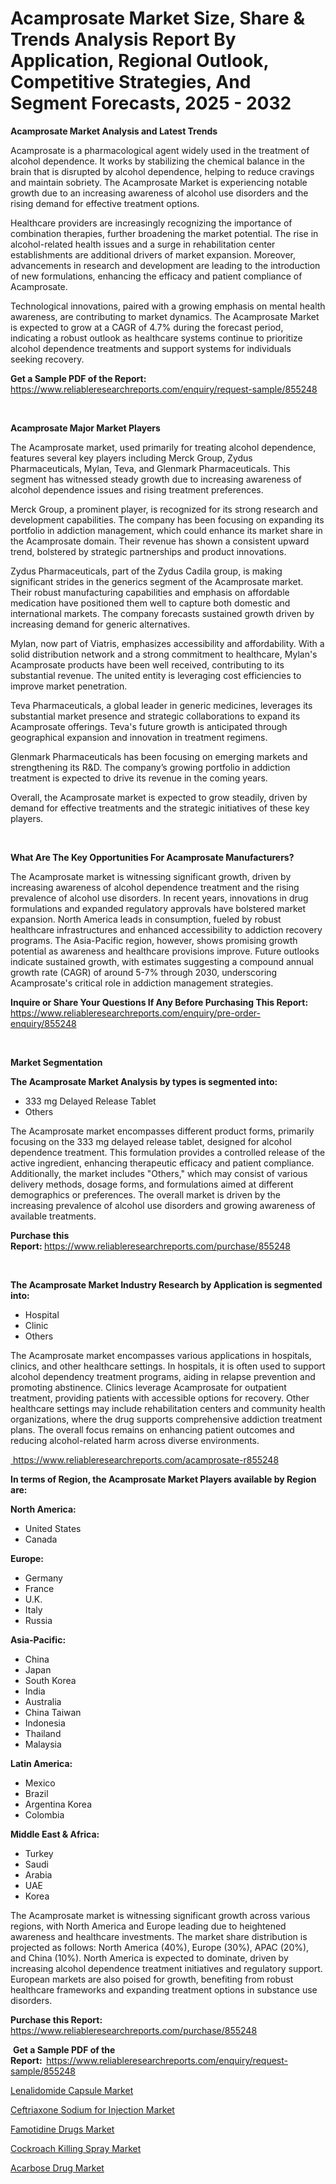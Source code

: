 <p><h1>Acamprosate Market Size, Share & Trends Analysis Report By Application, Regional Outlook, Competitive Strategies, And Segment Forecasts, 2025 - 2032</h1></p><p><strong>Acamprosate Market Analysis and Latest Trends</strong></p>
<p><p>Acamprosate is a pharmacological agent widely used in the treatment of alcohol dependence. It works by stabilizing the chemical balance in the brain that is disrupted by alcohol dependence, helping to reduce cravings and maintain sobriety. The Acamprosate Market is experiencing notable growth due to an increasing awareness of alcohol use disorders and the rising demand for effective treatment options. </p><p>Healthcare providers are increasingly recognizing the importance of combination therapies, further broadening the market potential. The rise in alcohol-related health issues and a surge in rehabilitation center establishments are additional drivers of market expansion. Moreover, advancements in research and development are leading to the introduction of new formulations, enhancing the efficacy and patient compliance of Acamprosate. </p><p>Technological innovations, paired with a growing emphasis on mental health awareness, are contributing to market dynamics. The Acamprosate Market is expected to grow at a CAGR of 4.7% during the forecast period, indicating a robust outlook as healthcare systems continue to prioritize alcohol dependence treatments and support systems for individuals seeking recovery.</p></p>
<p><strong>Get a Sample PDF of the Report:&nbsp;</strong> <a href="https://www.reliableresearchreports.com/enquiry/request-sample/855248?utm_campaign=34&utm_medium=2&utm_source=Github&utm_content=ia&utm_term=08032025&utm_id=acamprosate">https://www.reliableresearchreports.com/enquiry/request-sample/855248</a></p>
<p>&nbsp;</p>
<p><strong>Acamprosate Major Market Players</strong></p>
<p><p>The Acamprosate market, used primarily for treating alcohol dependence, features several key players including Merck Group, Zydus Pharmaceuticals, Mylan, Teva, and Glenmark Pharmaceuticals. This segment has witnessed steady growth due to increasing awareness of alcohol dependence issues and rising treatment preferences.</p><p>Merck Group, a prominent player, is recognized for its strong research and development capabilities. The company has been focusing on expanding its portfolio in addiction management, which could enhance its market share in the Acamprosate domain. Their revenue has shown a consistent upward trend, bolstered by strategic partnerships and product innovations.</p><p>Zydus Pharmaceuticals, part of the Zydus Cadila group, is making significant strides in the generics segment of the Acamprosate market. Their robust manufacturing capabilities and emphasis on affordable medication have positioned them well to capture both domestic and international markets. The company forecasts sustained growth driven by increasing demand for generic alternatives.</p><p>Mylan, now part of Viatris, emphasizes accessibility and affordability. With a solid distribution network and a strong commitment to healthcare, Mylan's Acamprosate products have been well received, contributing to its substantial revenue. The united entity is leveraging cost efficiencies to improve market penetration.</p><p>Teva Pharmaceuticals, a global leader in generic medicines, leverages its substantial market presence and strategic collaborations to expand its Acamprosate offerings. Teva's future growth is anticipated through geographical expansion and innovation in treatment regimens.</p><p>Glenmark Pharmaceuticals has been focusing on emerging markets and strengthening its R&D. The company’s growing portfolio in addiction treatment is expected to drive its revenue in the coming years.</p><p>Overall, the Acamprosate market is expected to grow steadily, driven by demand for effective treatments and the strategic initiatives of these key players.</p></p>
<p>&nbsp;</p>
<p><strong>What Are The Key Opportunities For Acamprosate Manufacturers?</strong></p>
<p><p>The Acamprosate market is witnessing significant growth, driven by increasing awareness of alcohol dependence treatment and the rising prevalence of alcohol use disorders. In recent years, innovations in drug formulations and expanded regulatory approvals have bolstered market expansion. North America leads in consumption, fueled by robust healthcare infrastructures and enhanced accessibility to addiction recovery programs. The Asia-Pacific region, however, shows promising growth potential as awareness and healthcare provisions improve. Future outlooks indicate sustained growth, with estimates suggesting a compound annual growth rate (CAGR) of around 5-7% through 2030, underscoring Acamprosate's critical role in addiction management strategies.</p></p>
<p><strong>Inquire or Share Your Questions If Any Before Purchasing This Report:</strong> <a href="https://www.reliableresearchreports.com/enquiry/pre-order-enquiry/855248?utm_campaign=34&utm_medium=2&utm_source=Github&utm_content=ia&utm_term=08032025&utm_id=acamprosate">https://www.reliableresearchreports.com/enquiry/pre-order-enquiry/855248</a></p>
<p>&nbsp;</p>
<p><strong>Market Segmentation</strong></p>
<p><strong>The Acamprosate Market Analysis by types is segmented into:</strong></p>
<p><ul><li>333 mg Delayed Release Tablet</li><li>Others</li></ul></p>
<p><p>The Acamprosate market encompasses different product forms, primarily focusing on the 333 mg delayed release tablet, designed for alcohol dependence treatment. This formulation provides a controlled release of the active ingredient, enhancing therapeutic efficacy and patient compliance. Additionally, the market includes "Others," which may consist of various delivery methods, dosage forms, and formulations aimed at different demographics or preferences. The overall market is driven by the increasing prevalence of alcohol use disorders and growing awareness of available treatments.</p></p>
<p><strong>Purchase this Report:&nbsp;</strong><a href="https://www.reliableresearchreports.com/purchase/855248?utm_campaign=34&utm_medium=2&utm_source=Github&utm_content=ia&utm_term=08032025&utm_id=acamprosate">https://www.reliableresearchreports.com/purchase/855248</a></p>
<p>&nbsp;</p>
<p><strong>The Acamprosate Market Industry Research by Application is segmented into:</strong></p>
<p><ul><li>Hospital</li><li>Clinic</li><li>Others</li></ul></p>
<p><p>The Acamprosate market encompasses various applications in hospitals, clinics, and other healthcare settings. In hospitals, it is often used to support alcohol dependency treatment programs, aiding in relapse prevention and promoting abstinence. Clinics leverage Acamprosate for outpatient treatment, providing patients with accessible options for recovery. Other healthcare settings may include rehabilitation centers and community health organizations, where the drug supports comprehensive addiction treatment plans. The overall focus remains on enhancing patient outcomes and reducing alcohol-related harm across diverse environments.</p></p>
<p><a href="https://www.reliableresearchreports.com/acamprosate-r855248?utm_campaign=34&utm_medium=2&utm_source=Github&utm_content=ia&utm_term=08032025&utm_id=acamprosate">&nbsp;https://www.reliableresearchreports.com/acamprosate-r855248</a></p>
<p><strong>In terms of Region, the Acamprosate Market Players available by Region are:</strong></p>
<p>
    <p> <strong> North America: </strong>
        <ul>
            <li>United States</li>
            <li>Canada</li>
        </ul>
        </p> 
    <p> <strong> Europe: </strong>
        <ul>
            <li>Germany</li>
            <li>France</li>
            <li>U.K.</li>
            <li>Italy</li>
            <li>Russia</li>
        </ul>
        </p> 
    <p> <strong> Asia-Pacific: </strong>
        <ul>
            <li>China</li>
            <li>Japan</li>
            <li>South Korea</li>
            <li>India</li>
            <li>Australia</li>
            <li>China Taiwan</li>
            <li>Indonesia</li>
            <li>Thailand</li>
            <li>Malaysia</li>
        </ul>
        </p> 
    <p> <strong> Latin America: </strong>
        <ul>
            <li>Mexico</li>
            <li>Brazil</li>
            <li>Argentina Korea</li>
            <li>Colombia</li>
        </ul>
        </p> 
    <p> <strong> Middle East & Africa: </strong>
        <ul>
            <li>Turkey</li>
            <li>Saudi</li>
            <li>Arabia</li>
            <li>UAE</li>
            <li>Korea</li>
        </ul>
    </p>
    </p>
<p><p>The Acamprosate market is witnessing significant growth across various regions, with North America and Europe leading due to heightened awareness and healthcare investments. The market share distribution is projected as follows: North America (40%), Europe (30%), APAC (20%), and China (10%). North America is expected to dominate, driven by increasing alcohol dependence treatment initiatives and regulatory support. European markets are also poised for growth, benefiting from robust healthcare frameworks and expanding treatment options in substance use disorders.</p></p>
<p><strong>Purchase this Report: </strong><a href="https://www.reliableresearchreports.com/purchase/855248?utm_campaign=34&utm_medium=2&utm_source=Github&utm_content=ia&utm_term=08032025&utm_id=acamprosate">https://www.reliableresearchreports.com/purchase/855248</a></p>
<p>&nbsp;<strong>Get a Sample PDF of the Report:&nbsp;&nbsp;</strong><a href="https://www.reliableresearchreports.com/enquiry/request-sample/855248?utm_campaign=34&utm_medium=2&utm_source=Github&utm_content=ia&utm_term=08032025&utm_id=acamprosate">https://www.reliableresearchreports.com/enquiry/request-sample/855248</a></p>
<p><strong></strong></p>
<p><p><a href="https://github.com/ceneabiruk11/Market-Research-Report-List-1/blob/main/lenalidomide-capsule-market.md?utm_campaign=34&utm_medium=2&utm_source=Github&utm_content=ia&utm_term=08032025&utm_id=acamprosate">Lenalidomide Capsule Market</a></p><p><a href="https://github.com/ioniafidian4/Market-Research-Report-List-1/blob/main/ceftriaxone-sodium-for-injection-market.md?utm_campaign=34&utm_medium=2&utm_source=Github&utm_content=ia&utm_term=08032025&utm_id=acamprosate">Ceftriaxone Sodium for Injection Market</a></p><p><a href="https://github.com/nkomdaumis16/Market-Research-Report-List-1/blob/main/famotidine-drugs-market.md?utm_campaign=34&utm_medium=2&utm_source=Github&utm_content=ia&utm_term=08032025&utm_id=acamprosate">Famotidine Drugs Market</a></p><p><a href="https://github.com/welfmimon/Market-Research-Report-List-1/blob/main/cockroach-killing-spray-market.md?utm_campaign=34&utm_medium=2&utm_source=Github&utm_content=ia&utm_term=08032025&utm_id=acamprosate">Cockroach Killing Spray Market</a></p><p><a href="https://github.com/amramcocosxa/Market-Research-Report-List-1/blob/main/acarbose-drug-market.md?utm_campaign=34&utm_medium=2&utm_source=Github&utm_content=ia&utm_term=08032025&utm_id=acamprosate">Acarbose Drug Market</a></p></p>